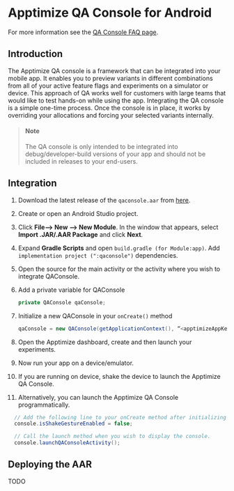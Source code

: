 # Apptimize QA Console for Android

For more information see the [QA Console FAQ page](https://faq.apptimize.com/hc/en-us/articles/360021675293-How-do-I-use-the-Apptimize-QA-Console-).

## Introduction

The Apptimize QA console is a framework that can be integrated into your mobile app. It enables you to preview variants in different combinations from all of your active feature flags and experiments on a simulator or device. This approach of QA works well for customers with large teams that would like to test hands-on while using the app. Integrating the QA console is a simple one-time process. Once the console is in place, it works by overriding your allocations and forcing your selected variants internally.

> #### Note
>
> The QA console is only intended to be integrated into debug/developer-build versions of your app and should not be included in releases to your end-users.

## Integration

1. Download the latest release of the `qaconsole.aar` from [here](https://sdk.apptimize.com/apptimize-qa-console/qaconsole.aar).

2. Create or open an Android Studio project.

3. Click **File—> New —> New Module**. In the window that appears, select **Import .JAR/.AAR Package** and click **Next**.

4. Expand **Gradle Scripts** and open `build.gradle (for Module:app)`. Add `implementation project (":qaconsole")` dependencies.

5. Open the source for the main activity or the activity where you wish to integrate QAConsole.

6. Add a private variable for QAConsole

   ````java
   private QAConsole qaConsole;
   ````

7. Initialize a new QAConsole in your `onCreate()` method

   ```java
   qaConsole = new QAConsole(getApplicationContext(), “<apptimizeAppKey>”);
   ```

8. Open the Apptimize dashboard, create and then launch your experiments.

9. Now run your app on a device/emulator.

10. If you are running on device, shake the device to launch the Apptimize QA Console.

11. Alternatively, you can launch the Apptimize QA Console programmatically.

  ```java
	// Add the following line to your onCreate method after initializing the qaConsole.
	console.isShakeGestureEnabled = false;
  
	// Call the launch method when you wish to display the console.
	console.launchQAConsoleActivity();
  ```

## Deploying the AAR

TODO